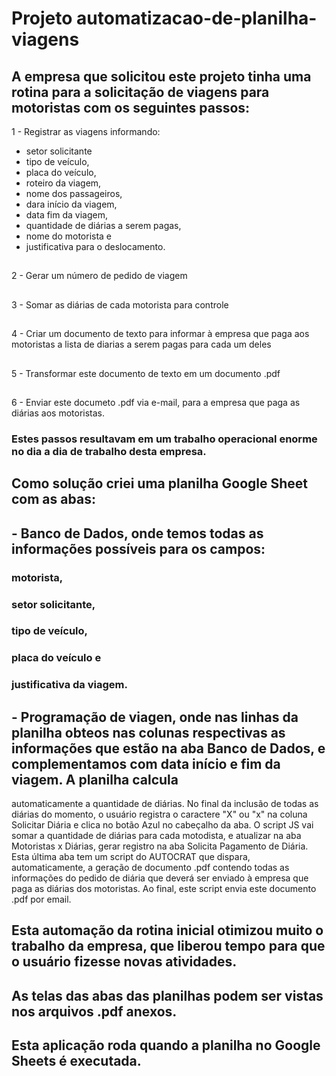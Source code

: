 # Projeto automatizacao-de-planilha-viagens

## A empresa que solicitou este projeto tinha uma rotina para a solicitação de viagens para motoristas com os seguintes passos:
1 - Registrar as viagens informando:
- setor solicitante
- tipo de veículo,
- placa do veículo,
- roteiro da viagem,
- nome dos passageiros,
- dara início da viagem,
- data fim da viagem,
- quantidade de diárias a serem pagas,
- nome do motorista e
- justificativa para o deslocamento.
##
2 - Gerar um número de pedido de viagem
##
3 - Somar as diárias de cada motorista para controle
##
4 - Criar um documento de texto para informar à empresa que paga aos motoristas a lista de diarias a serem pagas para cada um deles
##
5 - Transformar este documento de texto em um documento .pdf
##
6 - Enviar este documeto .pdf via e-mail, para a empresa que paga as diárias aos motoristas.

### Estes passos resultavam em um trabalho operacional enorme no dia a dia de trabalho desta empresa.

## Como solução criei uma planilha Google Sheet com as abas:

## - Banco de Dados, onde temos todas as informações possíveis para os campos:
### motorista, 
### setor solicitante, 
### tipo de veículo, 
### placa do veículo e 
### justificativa da viagem.
## - Programação de viagen, onde nas linhas da planilha obteos nas colunas respectivas as informações que estão na aba Banco de Dados, e complementamos com data início e fim da viagem. A planilha calcula
automaticamente a quantidade de diárias. No final da inclusão de todas as diárias do momento, o usuário registra o caractere "X" ou "x" na coluna Solicitar Diária e clica no botão Azul no cabeçalho da aba. O script JS vai somar a quantidade de diárias para cada motodista, e atualizar na aba Motoristas x Diárias, gerar registro na aba Solicita Pagamento de Diária. Esta última aba tem um script do AUTOCRAT que dispara, automaticamente, a geração de documento .pdf contendo todas as informações do pedido de diária que deverá ser enviado à empresa que paga as diárias dos motoristas. Ao final, este script envia este documento .pdf por email.

## Esta automação da rotina inicial otimizou muito o trabalho da empresa, que liberou tempo para que o usuário fizesse novas atividades.

## As telas das abas das planilhas podem ser vistas nos arquivos .pdf anexos.

## Esta aplicação roda quando a planilha no Google Sheets é executada.



  

